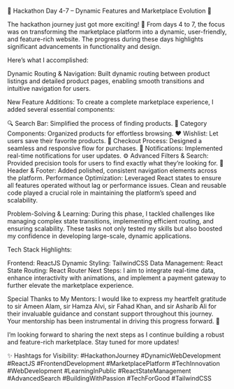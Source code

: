 🔧 Hackathon Day 4-7 – Dynamic Features and Marketplace Evolution 🔧

The hackathon journey just got more exciting! 🚀 From days 4 to 7, the focus was on transforming the marketplace platform into a dynamic, user-friendly, and feature-rich website. The progress during these days highlights significant advancements in functionality and design.

Here’s what I accomplished:

Dynamic Routing & Navigation:
Built dynamic routing between product listings and detailed product pages, enabling smooth transitions and intuitive navigation for users.

New Feature Additions:
To create a complete marketplace experience, I added several essential components:

🔍 Search Bar: Simplified the process of finding products.
📂 Category Components: Organized products for effortless browsing.
❤️ Wishlist: Let users save their favorite products.
🛒 Checkout Process: Designed a seamless and responsive flow for purchases.
🔔 Notifications: Implemented real-time notifications for user updates.
⚙️ Advanced Filters & Search: Provided precision tools for users to find exactly what they’re looking for.
📑 Header & Footer: Added polished, consistent navigation elements across the platform.
Performance Optimization:
Leveraged React states to ensure all features operated without lag or performance issues. Clean and reusable code played a crucial role in maintaining the platform’s speed and scalability.

Problem-Solving & Learning:
During this phase, I tackled challenges like managing complex state transitions, implementing efficient routing, and ensuring scalability. These tasks not only tested my skills but also boosted my confidence in developing large-scale, dynamic applications.

Tech Stack Highlights:

Frontend: ReactJS
Dynamic Styling: TailwindCSS
Data Management: React State
Routing: React Router
Next Steps:
I aim to integrate real-time data, enhance interactivity with animations, and implement a payment gateway to further elevate the marketplace experience.

Special Thanks to My Mentors:
I would like to express my heartfelt gratitude to sir Ameen Alam, sir Hamza Alvi, sir Fahad Khan, and sir Asharib Ali for their invaluable guidance and constant support throughout this journey. Your mentorship has been instrumental in driving this progress forward. 🙌

I’m looking forward to sharing the next steps as I continue building a robust and feature-rich marketplace. Stay tuned for more updates!

✨ Hashtags for Visibility:
#HackathonJourney #DynamicWebDevelopment #ReactJS #FrontendDevelopment #MarketplacePlatform #TechInnovation #WebDevelopment #LearningInPublic #ReactStateManagement #AdvancedSearch #BuildingWithPassion #TechForGood #TailwindCSS